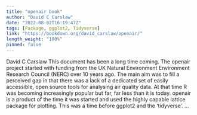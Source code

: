 ```yaml
---
title: "openair book"
author: "David C Carslaw"
date: "2022-08-02T16:19:47Z"
tags: [Package, ggplot2, Tidyverse]
link: "https://bookdown.org/david_carslaw/openair/"
length_weight: "100%"
pinned: false
---
```


David C Carslaw This document has been a long time coming. The openair project started with funding from the UK Natural Environment Environment Research Council (NERC) over 10 years ago. The main aim was to fill a perceived gap in that there was a lack of a dedicated set of easily accessible, open source tools for analysing air quality data. At that time R was becoming increasingly popular but far, far less than it is today. openair is a product of the time it was started and used the highly capable lattice package for plotting. This was a time before ggplot2 and the ‘tidyverse’. ...
